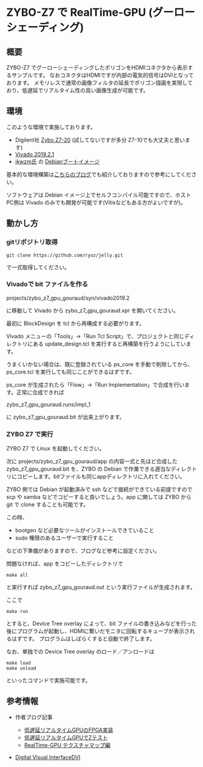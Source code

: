 # ZYBO-Z7 で RealTime-GPU (グーローシェーディング)

## 概要

ZYBO-Z7 でグーローシェーディングしたポリゴンをHDMIコネクタから表示するサンプルです。
なおコネクタはHDMIですが内部の電気的信号はDVIとなっております。
メモリレスで通常の画像フィルタの延長でポリゴン描画を実現しており、低遅延でリアルタイム性の高い画像生成が可能です。


## 環境

このような環境で実施しております。

- Digilent社 [Zybo Z7-20](https://reference.digilentinc.com/reference/programmable-logic/zybo-z7/start) (試してないですが多分 Z7-10でも大丈夫と思います)
- [Vivado 2019.2.1](https://japan.xilinx.com/support/download.html)
- [ikwzm氏](https://qiita.com/ikwzm) の [Debianブートイメージ](https://qiita.com/ikwzm/items/7e90f0ca2165dbb9a577)

基本的な環境構築は[こちらのブログ](https://ryuz.qrunch.io/entries/jU8BkKu8bxqOeGAC)でも紹介しておりますので参考にしてください。

ソフトウェアは Debian イメージ上でセルフコンパイル可能ですので、ホストPC側は Vivado のみでも開発が可能です(Vitisなどもある方がよいですが)。


## 動かし方

### gitリポジトリ取得

```
git clone https://github.com/ryuz/jelly.git
```

で一式取得してください。

### Vivadoで bit ファイルを作る

projects/zybo_z7_gpu_gouraud/syn/vivado2019.2

に移動して Vivado から zybo_z7_gpu_gouraud.xpr を開いてください。

最初に BlockDesign を tcl から再構成する必要がります。

Vivado メニューの「Tools」→「Run Tcl Script」で、プロジェクトと同じディレクトリにある update_design.tcl を実行すると再構築を行うようにしています。

うまくいかない場合は、既に登録されている ps_core を手動で削除してから、ps_core.tcl を実行しても同じことができるはずです。


ps_core が生成されたら「Flow」→「Run Implementation」で合成を行います。正常に合成できれば

zybo_z7_gpu_gouraud.runs/impl_1

に zybo_z7_gpu_gouraud.bit が出来上がります。


### ZYBO Z7 で実行

ZYBO Z7 で Linux を起動してください。

次に projects/zybo_z7_gpu_gouraud/app の内容一式と先ほど合成した zybo_z7_gpu_gouraud.bit を、ZYBO の Debian で作業できる適当なディレクトリにコピーします。bitファイルも同じappディレクトリに入れてください。

ZYBO 側では Debian が起動済みで ssh などで接続ができている前提ですので scp や samba などでコピーすると良いでしょう。app に関しては ZYBO から git で clone することも可能です。

この時、

- bootgen など必要なツールがインストールできていること
- sudo 権限のあるユーザーで実行すること

などの下準備がありますので、ブログなど参考に設定ください。

問題なければ、app をコピーしたディレクトリで

```
make all
```

と実行すれば zybo_z7_gpu_gouraud.out という実行ファイルが生成されます。

ここで

```
make run
```

とすると、Device Tree overlay によって、bit ファイルの書き込みなどを行った後にプログラムが起動し、HDMIに繋いだモニタに回転するキューブが表示されるはずです。
プログラムはしばらくすると自動で終了します。


なお、単独での Device Tree overlay のロード／アンロードは

```
make load
make unload
```

といったコマンドで実施可能です。


## 参考情報

- 作者ブログ記事
    - [低遅延リアルタイムGPUのFPGA実装](http://ryuz.txt-nifty.com/blog/2018/01/gpufpga-b600.html)
    - [低遅延リアルタイムGPUでZテスト](http://ryuz.txt-nifty.com/blog/2018/02/gpuz-9fcb.html)
    - [RealTime-GPU テクスチャマップ編](http://ryuz.txt-nifty.com/blog/2018/02/realtime-gpu-dd.html)

- [Digital Visual InterfaceDVI](http://www.cs.unc.edu/Research/stc/FAQs/Video/dvi_spec-V1_0.pdf)

